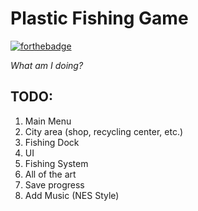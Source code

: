 # Plastic Fishing Game
[![forthebadge](https://forthebadge.com/images/badges/designed-in-ms-paint.svg)](https://forthebadge.com)

_What am I doing?_

## TODO:
1. Main Menu
2. City area (shop, recycling center, etc.)
3. Fishing Dock
4. UI
5. Fishing System
6. All of the art
7. Save progress
8. Add Music (NES Style)
